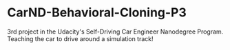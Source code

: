 # CarND-Behavioral-Cloning-P3
3rd project in the Udacity's Self-Driving Car Engineer Nanodegree Program. Teaching the car to drive around a simulation track!
